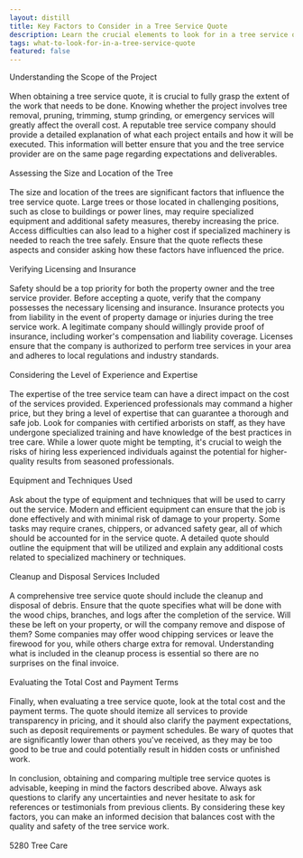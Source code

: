 ```yaml
---
layout: distill
title: Key Factors to Consider in a Tree Service Quote
description: Learn the crucial elements to look for in a tree service quote to ensure quality work at a fair price.
tags: what-to-look-for-in-a-tree-service-quote
featured: false
---
```


Understanding the Scope of the Project<br /><br />When obtaining a tree service quote, it is crucial to fully grasp the extent of the work that needs to be done. Knowing whether the project involves tree removal, pruning, trimming, stump grinding, or emergency services will greatly affect the overall cost. A reputable tree service company should provide a detailed explanation of what each project entails and how it will be executed. This information will better ensure that you and the tree service provider are on the same page regarding expectations and deliverables.<br /><br />Assessing the Size and Location of the Tree<br /><br />The size and location of the trees are significant factors that influence the tree service quote. Large trees or those located in challenging positions, such as close to buildings or power lines, may require specialized equipment and additional safety measures, thereby increasing the price. Access difficulties can also lead to a higher cost if specialized machinery is needed to reach the tree safely. Ensure that the quote reflects these aspects and consider asking how these factors have influenced the price.<br /><br />Verifying Licensing and Insurance<br /><br />Safety should be a top priority for both the property owner and the tree service provider. Before accepting a quote, verify that the company possesses the necessary licensing and insurance. Insurance protects you from liability in the event of property damage or injuries during the tree service work. A legitimate company should willingly provide proof of insurance, including worker's compensation and liability coverage. Licenses ensure that the company is authorized to perform tree services in your area and adheres to local regulations and industry standards.<br /><br />Considering the Level of Experience and Expertise<br /><br />The expertise of the tree service team can have a direct impact on the cost of the services provided. Experienced professionals may command a higher price, but they bring a level of expertise that can guarantee a thorough and safe job. Look for companies with certified arborists on staff, as they have undergone specialized training and have knowledge of the best practices in tree care. While a lower quote might be tempting, it's crucial to weigh the risks of hiring less experienced individuals against the potential for higher-quality results from seasoned professionals.<br /><br />Equipment and Techniques Used<br /><br />Ask about the type of equipment and techniques that will be used to carry out the service. Modern and efficient equipment can ensure that the job is done effectively and with minimal risk of damage to your property. Some tasks may require cranes, chippers, or advanced safety gear, all of which should be accounted for in the service quote. A detailed quote should outline the equipment that will be utilized and explain any additional costs related to specialized machinery or techniques.<br /><br />Cleanup and Disposal Services Included<br /><br />A comprehensive tree service quote should include the cleanup and disposal of debris. Ensure that the quote specifies what will be done with the wood chips, branches, and logs after the completion of the service. Will these be left on your property, or will the company remove and dispose of them? Some companies may offer wood chipping services or leave the firewood for you, while others charge extra for removal. Understanding what is included in the cleanup process is essential so there are no surprises on the final invoice.<br /><br />Evaluating the Total Cost and Payment Terms<br /><br />Finally, when evaluating a tree service quote, look at the total cost and the payment terms. The quote should itemize all services to provide transparency in pricing, and it should also clarify the payment expectations, such as deposit requirements or payment schedules. Be wary of quotes that are significantly lower than others you've received, as they may be too good to be true and could potentially result in hidden costs or unfinished work.<br /><br />In conclusion, obtaining and comparing multiple tree service quotes is advisable, keeping in mind the factors described above. Always ask questions to clarify any uncertainties and never hesitate to ask for references or testimonials from previous clients. By considering these key factors, you can make an informed decision that balances cost with the quality and safety of the tree service work.<br /><br />5280 Tree Care
